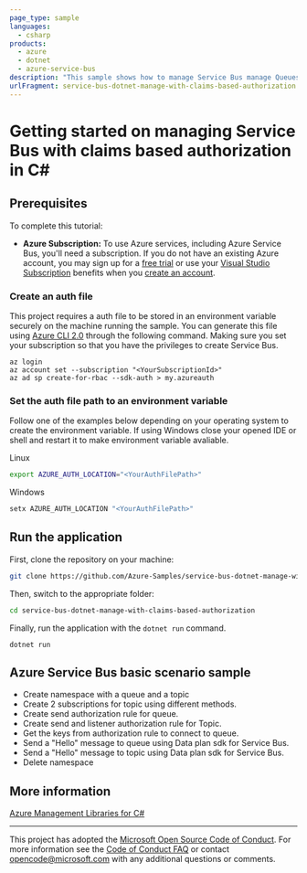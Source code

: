 ```yaml
---
page_type: sample
languages:
  - csharp
products:
  - azure
  - dotnet
  - azure-service-bus
description: "This sample shows how to manage Service Bus manage Queues with claims based authorization"
urlFragment: service-bus-dotnet-manage-with-claims-based-authorization
---
```


# Getting started on managing Service Bus with claims based authorization in C#

## Prerequisites

To complete this tutorial:

- **Azure Subscription:**  To use Azure services, including Azure Service Bus, you'll need a subscription.  If you do not have an existing Azure account, you may sign up for a [free trial](https://azure.microsoft.com/free) or use your [Visual Studio Subscription](https://visualstudio.microsoft.com/subscriptions/) benefits when you [create an account](https://account.windowsazure.com/Home/Index).

### Create an auth file

This project requires a auth file to be stored in an environment variable securely on the machine running the sample. You can generate this file using [Azure CLI 2.0] through the following command. Making sure you set your subscription so that you have the privileges to create Service Bus.

```azure-cli
az login
az account set --subscription "<YourSubscriptionId>"
az ad sp create-for-rbac --sdk-auth > my.azureauth
```

### Set the auth file path to an environment variable

Follow one of the examples below depending on your operating system to create the environment variable. If using Windows close your opened IDE or shell and restart it to make environment variable avaliable.

Linux

```bash
export AZURE_AUTH_LOCATION="<YourAuthFilePath>"
```

Windows

```cmd
setx AZURE_AUTH_LOCATION "<YourAuthFilePath>"
```

## Run the application

First, clone the repository on your machine:

```bash
git clone https://github.com/Azure-Samples/service-bus-dotnet-manage-with-claims-based-authorization.git
```

Then, switch to the appropriate folder:
```bash
cd service-bus-dotnet-manage-with-claims-based-authorization
```

Finally, run the application with the `dotnet run` command.

```console
dotnet run
```

## Azure Service Bus basic scenario sample

*  Create namespace with a queue and a topic
*  Create 2 subscriptions for topic using different methods.
*  Create send authorization rule for queue.
*  Create send and listener authorization rule for Topic.
*  Get the keys from authorization rule to connect to queue.
*  Send a "Hello" message to queue using Data plan sdk for Service Bus.
*  Send a "Hello" message to topic using Data plan sdk for Service Bus.
*  Delete namespace

## More information

[Azure Management Libraries for C#][Azure .Net Developer Center]

---

This project has adopted the [Microsoft Open Source Code of Conduct]. For more information see the [Code of Conduct FAQ] or contact [opencode@microsoft.com] with any additional questions or comments.

<!-- LINKS -->
[free account]: https://azure.microsoft.com/free/?WT.mc_id=A261C142F
[Azure Management Libraries for C#]: https://github.com/Azure/azure-sdk-for-net/tree/Fluent
[Azure .Net Developer Center]: https://azure.microsoft.com/en-us/develop/net
[Microsoft Open Source Code of Conduct]: https://opensource.microsoft.com/codeofconduct
[opencode@microsoft.com]: mailto:opencode@microsoft.com
[Code of Conduct FAQ]: https://opensource.microsoft.com/codeofconduct/faq/
[Azure CLI 2.0]: https://docs.microsoft.com/en-us/cli/azure/install-azure-cli?view=azure-cli-latest
